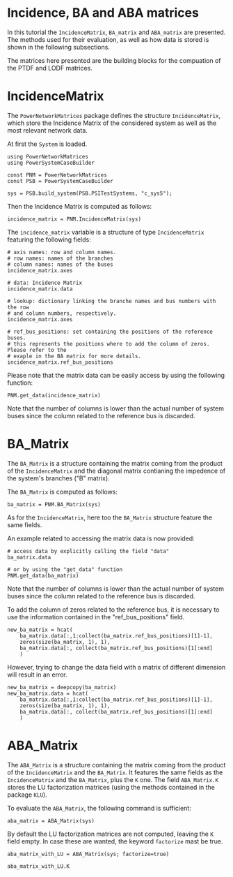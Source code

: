 # Incidence, BA and ABA matrices

In this tutorial the `IncidenceMatrix`, `BA_matrix` and `ABA_matrix` are presented. 
The methods used for their evaluation, as well as how data is stored is shown in 
the following subsections.

The matrices here presented are the building blocks for the compuation of the PTDF and LODF matrices.

# IncidenceMatrix

The `PowerNetworkMatrices` package defines the structure `IncidenceMatrix`, which 
store the Incidence Matrix of the considered system as well as the most relevant network data.

At first the `System` is loaded.

``` @repl tutorial_Incidence_BA_ABA_matrices
using PowerNetworkMatrices
using PowerSystemCaseBuilder

const PNM = PowerNetworkMatrices
const PSB = PowerSystemCaseBuilder

sys = PSB.build_system(PSB.PSITestSystems, "c_sys5");
```

Then the Incidence Matrix is computed as follows:
``` @repl tutorial_Incidence_BA_ABA_matrices
incidence_matrix = PNM.IncidenceMatrix(sys)
```

The `incidence_matrix` variable is a structure of type `IncidenceMatrix` 
featuring the following fields:
``` @repl tutorial_Incidence_BA_ABA_matrices
# axis names: row and column names.
# row names: names of the branches
# column names: names of the buses
incidence_matrix.axes

# data: Incidence Matrix
incidence_matrix.data

# lookup: dictionary linking the branche names and bus numbers with the row 
# and column numbers, respectively.
incidence_matrix.axes

# ref_bus_positions: set containing the positions of the reference buses.
# this represents the positions where to add the column of zeros. Please refer to the 
# exaple in the BA matrix for more details.
incidence_matrix.ref_bus_positions
```

Please note that the matrix data can be easily access by using the following function:
``` @repl tutorial_Incidence_BA_ABA_matrices
PNM.get_data(incidence_matrix)
```

Note that the number of columns is lower than the actual number of system buses since 
the column related to the reference bus is discarded.

# BA_Matrix

The `BA_Matrix` is a structure containing the matrix coming from the product of the
`IncidenceMatrix` and the diagonal matrix contianing the impedence of the system's branches ("B" matrix).

The `BA_Matrix` is computed as follows:
``` @repl tutorial_Incidence_BA_ABA_matrices
ba_matrix = PNM.BA_Matrix(sys)
```

As for the `IncidenceMatrix`, here too the `BA_Matrix` structure feature the same fields.

An example related to accessing the matrix data is now provided:
``` @repl tutorial_Incidence_BA_ABA_matrices
# access data by explicitly calling the field "data"
ba_matrix.data

# or by using the "get_data" function
PNM.get_data(ba_matrix)
```
Note that the number of columns is lower than the actual number of system buses since 
the column related to the reference bus is discarded.

To add the column of zeros related to the reference bus, it is necessary to use the 
information contained in the "ref_bus_positions" field.
``` @repl tutorial_Incidence_BA_ABA_matrices
new_ba_matrix = hcat(
    ba_matrix.data[:,1:collect(ba_matrix.ref_bus_positions)[1]-1], 
    zeros(size(ba_matrix, 1), 1), 
    ba_matrix.data[:, collect(ba_matrix.ref_bus_positions)[1]:end]
    )
```

However, trying to change the data field with a matrix of different dimension 
will result in an error.
``` @repl tutorial_Incidence_BA_ABA_matrices
new_ba_matrix = deepcopy(ba_matrix)
new_ba_matrix.data = hcat(
    ba_matrix.data[:,1:collect(ba_matrix.ref_bus_positions)[1]-1], 
    zeros(size(ba_matrix, 1), 1), 
    ba_matrix.data[:, collect(ba_matrix.ref_bus_positions)[1]:end]
    )
```


# ABA_Matrix

The `ABA_Matrix` is a structure containing the matrix coming from the product of the
`IncidenceMatrix` and the `BA_Matrix`.
It features the same fields as the `IncidenceMatrix` and the `BA_Matrix`, plus the `K` one.
The field `ABA_Matrix.K` stores the LU factorization matrices (using the 
methods contained in the package `KLU`).

To evaluate the `ABA_Matrix`, the following command is sufficient:
``` @repl tutorial_Incidence_BA_ABA_matrices
aba_matrix = ABA_Matrix(sys)
```

By default the LU factorization matrices are not computed, leaving the `K` field empty.
In case these are wanted, the keyword `factorize` mast be true.
``` @repl tutorial_Incidence_BA_ABA_matrices
aba_matrix_with_LU = ABA_Matrix(sys; factorize=true)

aba_matrix_with_LU.K
```